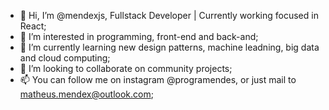 - 👋 Hi, I’m @mendexjs, Fullstack Developer | Currently working focused in React;
- 👀 I’m interested in programming, front-end and back-and;
- 🌱 I’m currently learning new design patterns, machine leadning, big data and cloud computing;
- 💞️ I’m looking to collaborate on community projects;
- 📫 You can follow me on instagram @programendes, or just mail to matheus.mendex@outlook.com;
